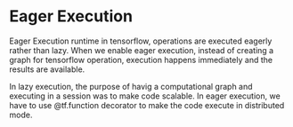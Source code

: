 <h1> Eager Execution </h1>
Eager Execution runtime in tensorflow, operations are executed eagerly rather than lazy. When we enable eager execution, instead of creating a graph for tensorflow operation, execution happens immediately and the results are available. 

In lazy execution, the purpose of havig a computational graph and executing in a session was to make code scalable. In eager execution, we have to use @tf.function decorator to make the code execute in distributed mode.

